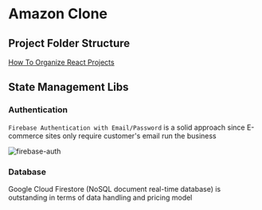 # Amazon Clone

## Project Folder Structure
[How To Organize React Projects](https://youtu.be/UUga4-z7b6s?t=580)

## State Management Libs

### Authentication
`Firebase Authentication with Email/Password` is a solid approach since E-commerce sites only require customer's email run the business

![firebase-auth](https://user-images.githubusercontent.com/7408505/199111368-14ac3ada-7302-4daa-ad91-2a3fcadc19eb.png)

### Database
Google Cloud Firestore (NoSQL document real-time database) is outstanding in terms of data handling and pricing model
